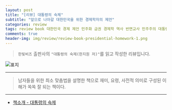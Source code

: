 ```yaml
---  
layout: post  
title: "[리뷰] 대통령의 숙제"  
subtitle: "앞으로 나아갈 대한민국을 위한 경제학자의 제언"  
categories: review  
tags: review book 대한민국 경제 제언 민주화 금권 경제학 역사 반면교사 민주주의 대통령 숙제 저성장 불평등    
comments: true  
header-img: img/review/review-book-presidential-homework-1.png
---  
```

  
> `한빛비즈` 출판사의 `"대통령의 숙제(한지원 저)"`를 읽고 작성한 리뷰입니다.  

![표지](https://theorydb.github.io/assets/img/review/review-book-presidential-homework-1.png)  

---

> 남자들을 위한 최소 맞춤법을 설명한 책으로 재미, 요령, 사전적 의미로 구성된 이해가 쏙쏙 잘 되는 책이다.


---

* [책소개 - 대통령의 숙제](http://www.yes24.com/Product/Goods/108250586)



